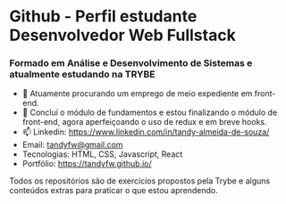 <h1>Github - Perfil estudante Desenvolvedor Web Fullstack</h1>
<h3>Formado em Análise e Desenvolvimento de Sistemas e atualmente estudando na TRYBE</h3>

- 🔭 Atuamente procurando um emprego de meio expediente em front-end.
- 🌱 Concluí o módulo de fundamentos e estou finalizando o módulo de front-end, agora aperfeiçoando o uso de redux e em breve hooks.
- 📫 Linkedin: https://www.linkedin.com/in/tandy-almeida-de-souza/
- Email: tandyfw@gmail.com
- Tecnologias: HTML, CSS, Javascript, React
- Portfólio: https://tandyfw.github.io/

Todos os repositórios são de exercícios propostos pela Trybe e alguns conteúdos extras para praticar o que estou aprendendo.
